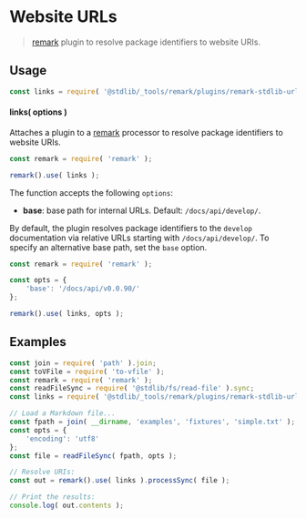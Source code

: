 <!--

@license Apache-2.0

Copyright (c) 2018 The Stdlib Authors.

Licensed under the Apache License, Version 2.0 (the "License");
you may not use this file except in compliance with the License.
You may obtain a copy of the License at

   http://www.apache.org/licenses/LICENSE-2.0

Unless required by applicable law or agreed to in writing, software
distributed under the License is distributed on an "AS IS" BASIS,
WITHOUT WARRANTIES OR CONDITIONS OF ANY KIND, either express or implied.
See the License for the specific language governing permissions and
limitations under the License.

-->

# Website URLs

> [remark][remark] plugin to resolve package identifiers to website URIs.

<section class="usage">

## Usage

```javascript
const links = require( '@stdlib/_tools/remark/plugins/remark-stdlib-urls-www' );
```

#### links( options )

Attaches a plugin to a [remark][remark] processor to resolve package identifiers to website URIs.

```javascript
const remark = require( 'remark' );

remark().use( links );
```

The function accepts the following `options`:

-   **base**: base path for internal URLs. Default: `/docs/api/develop/`.

By default, the plugin resolves package identifiers to the `develop` documentation via relative URLs starting with `/docs/api/develop/`. To specify an alternative base path, set the `base` option.

```javascript
const remark = require( 'remark' );

const opts = {
    'base': '/docs/api/v0.0.90/'
};

remark().use( links, opts );
```

</section>

<!-- /.usage -->

<section class="notes">

</section>

<!-- /.notes -->

<section class="examples">

## Examples

<!-- eslint no-undef: "error" -->

```javascript
const join = require( 'path' ).join;
const toVFile = require( 'to-vfile' );
const remark = require( 'remark' );
const readFileSync = require( '@stdlib/fs/read-file' ).sync;
const links = require( '@stdlib/_tools/remark/plugins/remark-stdlib-urls-www' );

// Load a Markdown file...
const fpath = join( __dirname, 'examples', 'fixtures', 'simple.txt' );
const opts = {
    'encoding': 'utf8'
};
const file = readFileSync( fpath, opts );

// Resolve URIs:
const out = remark().use( links ).processSync( file );

// Print the results:
console.log( out.contents );
```

</section>

<!-- /.examples -->

<!-- Section for related `stdlib` packages. Do not manually edit this section, as it is automatically populated. -->

<section class="related">

</section>

<!-- /.related -->

<!-- Section for all links. Make sure to keep an empty line after the `section` element and another before the `/section` close. -->

<section class="links">

[remark]: https://github.com/wooorm/remark

</section>

<!-- /.links -->
